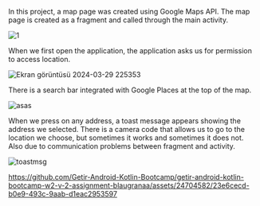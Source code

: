 In this project, a map page was created using Google Maps API. The map page is created as a fragment and called through the main activity.

![1](https://github.com/Getir-Android-Kotlin-Bootcamp/getir-android-kotlin-bootcamp-w2-v-2-assignment-blaugranaa/assets/24704582/3fbb40d8-1c46-484c-ac63-9b3d7f479822)



When we first open the application, the application asks us for permission to access location.

![Ekran görüntüsü 2024-03-29 225353](https://github.com/Getir-Android-Kotlin-Bootcamp/getir-android-kotlin-bootcamp-w2-v-2-assignment-blaugranaa/assets/24704582/4af1c84d-fcf0-4873-9662-3b439d1df563)




There is a search bar integrated with Google Places at the top of the map. 

![asas](https://github.com/Getir-Android-Kotlin-Bootcamp/getir-android-kotlin-bootcamp-w2-v-2-assignment-blaugranaa/assets/24704582/75274ab2-59e6-403a-8e9a-ffd98277b012)



When we press on any address, a toast message appears showing the address we selected. There is a camera code that allows us to go to the location we choose, but sometimes it works and sometimes it does not. Also due to communication problems between fragment and activity.

![toastmsg](https://github.com/Getir-Android-Kotlin-Bootcamp/getir-android-kotlin-bootcamp-w2-v-2-assignment-blaugranaa/assets/24704582/563991a5-d95b-4a8b-8a51-645ce530831e)





https://github.com/Getir-Android-Kotlin-Bootcamp/getir-android-kotlin-bootcamp-w2-v-2-assignment-blaugranaa/assets/24704582/23e6cecd-b0e9-493c-9aab-d1eac2953597

